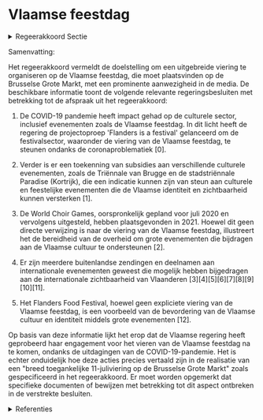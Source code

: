 # Vlaamse feestdag

<details>
        <summary>Regeerakkoord Sectie </summary>
        <p>5.12 Vlaamse feestdag Ter gelegenheid van de Vlaamse feestdag organi-seren we zelfbewust en zonder schroom voor onze identiteit en symbolen jaarlijks een breed toegankelijke 11-juliviering op de Brusselse Grote Markt, een Vlaams volksfeest met maximale zichtbaarheid in de media. </p>
        </details> 

Samenvatting:

Het regeerakkoord vermeldt de doelstelling om een uitgebreide viering te organiseren op de Vlaamse feestdag, die moet plaatsvinden op de Brusselse Grote Markt, met een prominente aanwezigheid in de media. De beschikbare informatie toont de volgende relevante regeringsbesluiten met betrekking tot de afspraak uit het regeerakkoord:

1. De COVID-19 pandemie heeft impact gehad op de culturele sector, inclusief evenementen zoals de Vlaamse feestdag. In dit licht heeft de regering de projectoproep 'Flanders is a festival' gelanceerd om de festivalsector, waaronder de viering van de Vlaamse feestdag, te steunen ondanks de coronaproblematiek \[0\].

2. Verder is er een toekenning van subsidies aan verschillende culturele evenementen, zoals de Triënnale van Brugge en de stadstriënnale Paradise (Kortrijk), die een indicatie kunnen zijn van steun aan culturele en feestelijke evenementen die de Vlaamse identiteit en zichtbaarheid kunnen versterken \[1\].

3. De World Choir Games, oorspronkelijk gepland voor juli 2020 en vervolgens uitgesteld, hebben plaatsgevonden in 2021. Hoewel dit geen directe verwijzing is naar de viering van de Vlaamse feestdag, illustreert het de bereidheid van de overheid om grote evenementen die bijdragen aan de Vlaamse cultuur te ondersteunen \[2\].

4. Er zijn meerdere buitenlandse zendingen en deelnamen aan internationale evenementen geweest die mogelijk hebben bijgedragen aan de internationale zichtbaarheid van Vlaanderen \[3\]\[4\]\[5\]\[6\]\[7\]\[8\]\[9\]\[10\]\[11\].

5. Het Flanders Food Festival, hoewel geen expliciete viering van de Vlaamse feestdag, is een voorbeeld van de bevordering van de Vlaamse cultuur en identiteit middels grote evenementen \[12\].

Op basis van deze informatie lijkt het erop dat de Vlaamse regering heeft geprobeerd haar engagement voor het vieren van de Vlaamse feestdag na te komen, ondanks de uitdagingen van de COVID-19-pandemie. Het is echter onduidelijk hoe deze acties precies vertaald zijn in de realisatie van een "breed toegankelijke 11-juliviering op de Brusselse Grote Markt" zoals gespecificeerd in het regeerakkoord. Er moet worden opgemerkt dat specifieke documenten of bewijzen met betrekking tot dit aspect ontbreken in de verstrekte besluiten.

<details>
        <summary> Referenties</summary>
        **[\[0\]](https://beslissingenvlaamseregering.vlaanderen.be/?search=COVID-19%3A%20projectoproep%20%27Flanders%20is%20a%20festival%27&dateOption=select&startDate=2021-03-26T09%3A00%3A00Z&endDate=2021-03-26T09%3A00%3A00Z)** : **(2021-03-26)** COVID-19: projectoproep 'Flanders is a festival' 

**[\[1\]](https://beslissingenvlaamseregering.vlaanderen.be/?search=Topevenementenbeleid%20Vlaamse%20Overheid%3A%20ondersteuning%20Tri%C3%ABnnale%20van%20Brugge%20en%20de%20stadstri%C3%ABnnale%20Paradise%20%28Kortrijk%29&dateOption=select&startDate=2021-07-16T06%3A00%3A00Z&endDate=2021-07-16T06%3A00%3A00Z)** : **(2021-07-16)** Topevenementenbeleid Vlaamse Overheid: ondersteuning Triënnale van Brugge en de stadstriënnale Paradise (Kortrijk) 

**[\[2\]](https://beslissingenvlaamseregering.vlaanderen.be/?search=Topevenementenbeleid%20Vlaamse%20Overheid%3A%20uitstel%20World%20Choir%20Games%20naar%20najaar%202021&dateOption=select&startDate=2021-06-04T08%3A00%3A00Z&endDate=2021-06-04T08%3A00%3A00Z)** : **(2021-06-04)** Topevenementenbeleid Vlaamse Overheid: uitstel World Choir Games naar najaar 2021 

**[\[3\]](https://beslissingenvlaamseregering.vlaanderen.be/?search=Zending%20van%20Vlaams%20minister%20Matthias%20Diependaele%20naar%20Parijs%20voor%20de%20Algemene%20Conferentie%20Unesco%20%289%20november%202023%29%3A%20programma&dateOption=select&startDate=2023-11-10T09%3A00%3A00Z&endDate=2023-11-10T09%3A00%3A00Z)** : **(2023-11-10)** Zending van Vlaams minister Matthias Diependaele naar Parijs voor de Algemene Conferentie Unesco (9 november 2023): programma 

**[\[4\]](https://beslissingenvlaamseregering.vlaanderen.be/?search=Deelname%20van%20Vlaams%20minister-president%20Jan%20Jambon%20aan%20de%20Vlaamse%20week%20op%20Expo%202020%20te%20Dubai%20%2823-28%20oktober%202021%29%3A%20programma&dateOption=select&startDate=2021-10-22T08%3A00%3A00Z&endDate=2021-10-22T08%3A00%3A00Z)** : **(2021-10-22)** Deelname van Vlaams minister-president Jan Jambon aan de Vlaamse week op Expo 2020 te Dubai (23-28 oktober 2021): programma 

**[\[5\]](https://beslissingenvlaamseregering.vlaanderen.be/?search=Zending%20van%20Vlaams%20minister-president%20Jan%20Jambon%20naar%20Barcelona%20%2820%20juli%202021%29%3A%20verslag&dateOption=select&startDate=2021-09-10T08%3A00%3A00Z&endDate=2021-09-10T08%3A00%3A00Z)** : **(2021-09-10)** Zending van Vlaams minister-president Jan Jambon naar Barcelona (20 juli 2021): verslag 

**[\[6\]](https://beslissingenvlaamseregering.vlaanderen.be/?search=Zending%20van%20Vlaams%20minister%20Lydia%20Peeters%20naar%20Parijs%20%285%20november%202021%29%3A%20programma&dateOption=select&startDate=2021-10-29T09%3A15%3A00Z&endDate=2021-10-29T09%3A15%3A00Z)** : **(2021-10-29)** Zending van Vlaams minister Lydia Peeters naar Parijs (5 november 2021): programma 

**[\[7\]](https://beslissingenvlaamseregering.vlaanderen.be/?search=Zending%20van%20Vlaams%20minister-president%20Jan%20Jambon%20naar%20Berlijn%20%284-5%20november%202021%29%3A%20programma&dateOption=select&startDate=2021-10-29T09%3A15%3A00Z&endDate=2021-10-29T09%3A15%3A00Z)** : **(2021-10-29)** Zending van Vlaams minister-president Jan Jambon naar Berlijn (4-5 november 2021): programma 

**[\[8\]](https://beslissingenvlaamseregering.vlaanderen.be/?search=Deelname%20van%20Vlaams%20minister-president%20Jan%20Jambon%20aan%20de%20Vlaamse%20week%20op%20Expo%202020%20te%20Dubai%20%2823-28%20oktober%202021%29%3A%20verslag&dateOption=select&startDate=2021-12-10T09%3A00%3A00Z&endDate=2021-12-10T09%3A00%3A00Z)** : **(2021-12-10)** Deelname van Vlaams minister-president Jan Jambon aan de Vlaamse week op Expo 2020 te Dubai (23-28 oktober 2021): verslag 

**[\[9\]](https://beslissingenvlaamseregering.vlaanderen.be/?search=Zending%20van%20Vlaams%20minister-president%20Jan%20Jambon%20naar%20Berlijn%20%284-5%20november%202021%29%3A%20verslag&dateOption=select&startDate=2021-11-12T09%3A00%3A00Z&endDate=2021-11-12T09%3A00%3A00Z)** : **(2021-11-12)** Zending van Vlaams minister-president Jan Jambon naar Berlijn (4-5 november 2021): verslag 

**[\[10\]](https://beslissingenvlaamseregering.vlaanderen.be/?search=Zending%20van%20Vlaams%20minister-president%20Jan%20Jambon%20naar%20Parijs%20%2823-24%20november%202022%29%3A%20programma&dateOption=select&startDate=2022-11-18T09%3A00%3A00Z&endDate=2022-11-18T09%3A00%3A00Z)** : **(2022-11-18)** Zending van Vlaams minister-president Jan Jambon naar Parijs (23-24 november 2022): programma 

**[\[11\]](https://beslissingenvlaamseregering.vlaanderen.be/?search=Zending%20van%20Vlaams%20minister%20Lydia%20Peeters%20naar%20Denemarken%2C%20Kopenhagen%20-%20Odense%20%2825-27%20oktober%202021%29%3A%20programma&dateOption=select&startDate=2021-10-22T08%3A00%3A00Z&endDate=2021-10-22T08%3A00%3A00Z)** : **(2021-10-22)** Zending van Vlaams minister Lydia Peeters naar Denemarken, Kopenhagen - Odense (25-27 oktober 2021): programma 

**[\[12\]](https://beslissingenvlaamseregering.vlaanderen.be/?search=Uitbouw%20Vlaams%20topevenementenbeleid%3A%20samenwerkingsovereenkomst%20met%20de%20UNWTO%20voor%20het%206de%20World%20Forum%20On%20Gastronomy%20Tourism%20in%20Brugge&dateOption=select&startDate=2021-10-08T08%3A00%3A00Z&endDate=2021-10-08T08%3A00%3A00Z)** : **(2021-10-08)** Uitbouw Vlaams topevenementenbeleid: samenwerkingsovereenkomst met de UNWTO voor het 6de World Forum On Gastronomy Tourism in Brugge 
        </details> 


